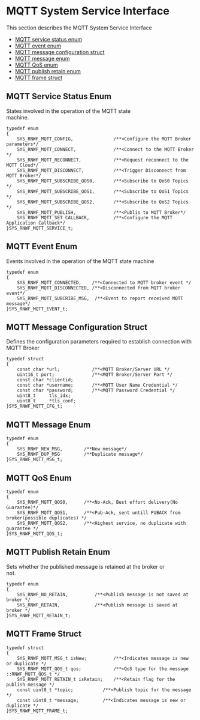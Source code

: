 # MQTT System Service Interface

This section describes the MQTT System Service Interface

-   [MQTT service status enum](#SECTION_LQK_N5K_LYB)
-   [MQTT event enum](#SECTION_OMN_55K_LYB)
-   [MQTT message configuration struct](#GUID-5354471B-3FFC-42C6-AB9E-680038FD00D4)
-   [MQTT message enum](#GUID-740CEAB2-8B5D-4776-94EC-7E8B7BF2DBD0)
-   [MQTT QoS enum](#GUID-56F8B0C3-A34F-41A0-B67D-B13291F4BF13)
-   [MQTT publish retain enum](#GUID-F11DC548-9BB5-4870-BE0D-8D1DF6CF0966)
-   [MQTT frame struct](#GUID-7F60B495-F47A-41C2-9B3B-DA57A615F8EF)

## MQTT Service Status Enum

States involved in the operation of the MQTT state<br /> machine.

``` {#CODEBLOCK_UKP_C5T_HYB .language-c}
typedef enum 
{
    SYS_RNWF_MQTT_CONFIG,               /**<Configure the MQTT Broker parameters*/
    SYS_RNWF_MQTT_CONNECT,              /**<Connect to the MQTT Broker */
    SYS_RNWF_MQTT_RECONNECT,            /**<Request reconnect to the MQTT Cloud*/
    SYS_RNWF_MQTT_DISCONNECT,           /**<Trigger Disconnect from MQTT Broker*/
    SYS_RNWF_MQTT_SUBSCRIBE_QOS0,       /**<Subscribe to QoS0 Topics */
    SYS_RNWF_MQTT_SUBSCRIBE_QOS1,       /**<Subscribe to QoS1 Topics */
    SYS_RNWF_MQTT_SUBSCRIBE_QOS2,       /**<Subscribe to QoS2 Topics */
    SYS_RNWF_MQTT_PUBLISH,              /**<Publis to MQTT Broker*/
    SYS_RNWF_MQTT_SET_CALLBACK,         /**<Configure the MQTT Application Callback*/              
}SYS_RNWF_MQTT_SERVICE_t;
```

## MQTT Event Enum

Events involved in the operation of the MQTT state machine

```language-c
typedef enum
{
    SYS_RNWF_MQTT_CONNECTED,    /**<Connected to MQTT broker event */
    SYS_RNWF_MQTT_DISCONNECTED, /**<Disconnected from MQTT broker event*/   
    SYS_RNWF_MQTT_SUBCRIBE_MSG,  /**<Event to report received MQTT message*/   
}SYS_RNWF_MQTT_EVENT_t;
```

## MQTT Message Configuration Struct

Defines the configuration parameters required to establish connection with MQTT Broker

```language-c
typedef struct 
{
    const char *url;            /**<MQTT Broker/Server URL */    
    uint16_t port;              /**<MQTT Broker/Server Port */
    const char *clientid;
    const char *username;       /**<MQTT User Name Credential */
    const char *password;       /**<MQTT Password Credential */ 
    uint8_t     tls_idx;
    uint8_t     *tls_conf;
}SYS_RNWF_MQTT_CFG_t;
```

## MQTT Message Enum

``` {#CODEBLOCK_DFS_YVT_HYB .language-c}
typedef enum
{
    SYS_RNWF_NEW_MSG,        /**New message*/ 
    SYS_RNWF_DUP_MSG         /**Duplicate message*/ 
}SYS_RNWF_MQTT_MSG_t;
```

## MQTT QoS Enum

``` {#CODEBLOCK_LNL_2WT_HYB .language-c}
typedef enum
{
    SYS_RNWF_MQTT_QOS0,      /**<No-Ack, Best effort delivery(No Guarantee)*/          
    SYS_RNWF_MQTT_QOS1,      /**<Pub-Ack, sent untill PUBACK from broker(possible duplicates) */
    SYS_RNWF_MQTT_QOS2,      /**<Highest service, no duplicate with guarantee */          
}SYS_RNWF_MQTT_QOS_t;
```

## MQTT Publish Retain Enum

Sets whether the published message is retained at the broker or<br /> not.

``` {#CODEBLOCK_W1V_PWT_HYB .language-c}
typedef enum
{
    SYS_RNWF_NO_RETAIN,          /**<Publish message is not saved at broker */
    SYS_RNWF_RETAIN,             /**<Publish message is saved at broker */
}SYS_RNWF_MQTT_RETAIN_t;
```

## MQTT Frame Struct

``` {#CODEBLOCK_TQ4_XWT_HYB .language-c}
typedef struct
{
    SYS_RNWF_MQTT_MSG_t isNew;          /**<Indicates message is new or duplicate */
    SYS_RNWF_MQTT_QOS_t qos;            /**<QoS type for the message ::RNWF_MQTT_QOS_t */
    SYS_RNWF_MQTT_RETAIN_t isRetain;    /**<Retain flag for the publish message */
    const uint8_t *topic;           /**<Publish topic for the message */
    const uint8_t *message;         /**<Indicates message is new or duplicate */               
}SYS_RNWF_MQTT_FRAME_t;
```


